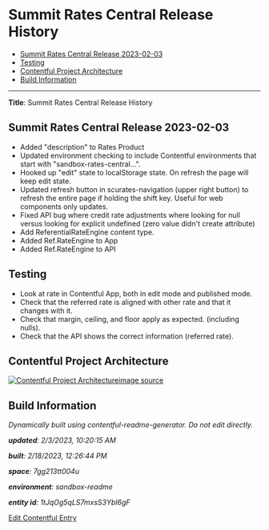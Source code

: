# Summit Rates Central Release History
<!-- 
  Do not edit directly, built using contentful-readme-generator.
  Content details in Build Information below.
-->

- [Summit Rates Central Release 2023-02-03](#summit-rates-central-release-2023-02-03)
- [Testing](#testing)
- [Contentful Project Architecture](#contentful-project-architecture)
- [Build Information](#build-information)

---


__Title__: Summit Rates Central Release History

## Summit Rates Central Release 2023-02-03
- Added "description" to Rates Product
- Updated environment checking to include Contentful environments that start with "sandbox-rates-central...".
- Hooked up "edit" state to localStorage state. On refresh the page will keep edit state.
- Updated refresh button in scurates-navigation (upper right button) to refresh the entire page if holding the shift key. Useful for web components only updates. 
- Fixed API bug where credit rate adjustments where looking for null versus looking for explicit undefined (zero value didn't create attribute)
- Add ReferentialRateEngine content type.
- Added Ref.RateEngine to App
- Added Ref.RateEngine to API

## Testing
- Look at rate in Contentful App, both in edit mode and published mode.
- Check that the referred rate is aligned with other rate and that it changes with it.
- Check that margin, ceiling, and floor apply as expected. (including nulls).
- Check that the API shows the correct information (referred rate).


## Contentful Project Architecture
[![Contentful Project Architecture](https://images.ctfassets.net/7gg213tt004u/YruBqvflI5J9c3hvDGvKX/d03e62b5a613211904bb7536f4c75b9a/Contentful_Project_Architecture.png)](https://images.ctfassets.net/7gg213tt004u/YruBqvflI5J9c3hvDGvKX/d03e62b5a613211904bb7536f4c75b9a/Contentful_Project_Architecture.png "View Full Size")[image source](https://www.figma.com/file/odipsExhhMLQGFlReq9YnF/?node-id=313:250)



## Build Information

*Dynamically built using contentful-readme-generator. Do not edit directly.*

*__updated__: 2/3/2023, 10:20:15 AM*

*__built__: 2/18/2023, 12:26:44 PM*

*__space__: 7gg213tt004u*

*__environment__: sandbox-readme*

*__entity id__: 1tJqOg5qLS7mxsS3YbI6gF*

[Edit Contentful Entry](https://app.contentful.com/spaces/7gg213tt004u/environments/sandbox-readme/entries/1tJqOg5qLS7mxsS3YbI6gF)